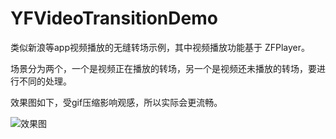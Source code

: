 # YFVideoTransitionDemo
类似新浪等app视频播放的无缝转场示例，其中视频播放功能基于 ZFPlayer。

场景分为两个，一个是视频正在播放的转场，另一个是视频还未播放的转场，要进行不同的处理。

效果图如下，受gif压缩影响观感，所以实际会更流畅。

![效果图](https://github.com/lovisty/YFVideoTransitionDemo/blob/master/ScreenShot/video_trans.gif?raw=true)

